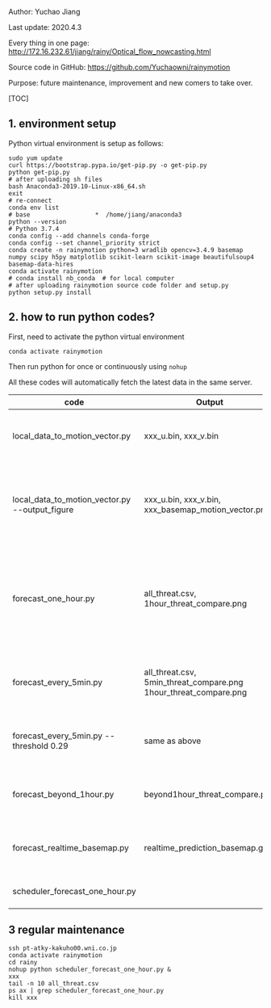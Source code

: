 Author: Yuchao Jiang

Last update: 2020.4.3

Every thing in one page:  http://172.16.232.61/jiang/rainy/Optical_flow_nowcasting.html

Source code in GitHub: https://github.com/Yuchaowni/rainymotion

Purpose: future maintenance, improvement and new comers to take over.

[TOC]

## 1. environment setup

Python virtual environment is setup as follows:

```shell
sudo yum update
curl https://bootstrap.pypa.io/get-pip.py -o get-pip.py
python get-pip.py
# after uploading sh files
bash Anaconda3-2019.10-Linux-x86_64.sh
exit
# re-connect
conda env list
# base                  *  /home/jiang/anaconda3
python --version
# Python 3.7.4
conda config --add channels conda-forge
conda config --set channel_priority strict
conda create -n rainymotion python=3 wradlib opencv=3.4.9 basemap numpy scipy h5py matplotlib scikit-learn scikit-image beautifulsoup4 basemap-data-hires
conda activate rainymotion 
# conda install nb_conda  # for local computer 
# after uploading rainymotion source code folder and setup.py
python setup.py install
```

## 2. how to run python codes?

First, need to activate the python virtual environment

```shell
conda activate rainymotion
```

Then run python for once or continuously using `nohup`

All these codes will automatically fetch the latest data in the same server. 

| code                                           | Output                                                       | Note                                                         |
| ---------------------------------------------- | ------------------------------------------------------------ | ------------------------------------------------------------ |
| local_data_to_motion_vector.py                 | xxx_u.bin, xxx_v.bin                                         | each shape (3360,2560), float32, masked value is filled with 0 |
| local_data_to_motion_vector.py --output_figure | xxx_u.bin, xxx_v.bin, xxx_basemap_motion_vector.png          | u,v binary files + motion vector plot overlap basemap. Generating basemap need 30 s |
| forecast_one_hour.py                           | all_threat.csv, 1hour_threat_compare.png                     | validate the single prediction using 2 radar data in the previous hour, accumulate threat score and plot. |
| forecast_every_5min.py                         | all_threat.csv, 5min_threat_compare.png　1hour_threat_compare.png | including above, make prediction every 5 min for the past hour |
| forecast_every_5min.py --threshold 0.29        | same as above                                                | pass threshold parameter into main source code               |
| forecast_beyond_1hour.py                       | beyond1hour_threat_compare.png                               | Use all the available current data for verification          |
| forecast_realtime_basemap.py                   | realtime_prediction_basemap.gif                              | use latest 2 images for real-time prediction and visualize   |
| scheduler_forecast_one_hour.py                 |                                                              | Run python codes every 10 minutes                            |

## 3 regular maintenance

```shell
ssh pt-atky-kakuho00.wni.co.jp
conda activate rainymotion
cd rainy
nohup python scheduler_forecast_one_hour.py &
xxx
tail -n 10 all_threat.csv
ps ax | grep scheduler_forecast_one_hour.py
kill xxx
```

